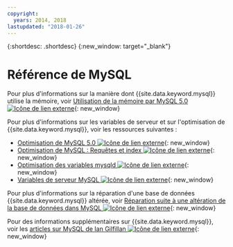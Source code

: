 ```yaml
---
copyright:
  years: 2014, 2018
lastupdated: "2018-01-26"
---
```


{:shortdesc: .shortdesc}
{:new_window: target="_blank"}

# Référence de MySQL

Pour plus d'informations sur la manière dont {{site.data.keyword.mysql}} utilise la mémoire, voir [Utilisation de la mémoire par MySQL 5.0 ![Icône de lien externe](../../icons/launch-glyph.svg "Icône de lien externe")](http://dev.mysql.com/doc/refman/5.0/en/memory-use.html){: new_window}

Pour plus d'informations sur les variables de serveur et sur l'optimisation de {{site.data.keyword.mysql}}, voir les ressources suivantes :
* [Optimisation de MySQL 5.0 ![Icône de lien externe](../../icons/launch-glyph.svg "Icône de lien externe")](http://dev.mysql.com/doc/refman/5.0/en/optimization.html){: new_window}
* [Optimisation de MySQL : Requêtes et index ![Icône de lien externe](../../icons/launch-glyph.svg "Icône de lien externe")](http://www.databasejournal.com/features/mysql/article.php/1382791){: new_window}
* [Optimisation des variables mysqld ![Icône de lien externe](../../icons/launch-glyph.svg "Icône de lien externe")](http://www.databasejournal.com/features/mysql/article.php/3367871){: new_window}
* [Variables de serveur MySQL ![Icône de lien externe](../../icons/launch-glyph.svg "Icône de lien externe")](http://www.mysqlperformanceblog.com/2006/06/08/mysql-server-variables-sql-layer-or-storage-engine-specific/){: new_window}

Pour plus d'informations sur la réparation d'une base de données {{site.data.keyword.mysql}} altérée, voir [Réparation suite à une altération de la base de données dans MySQL ![Icône de lien externe](../../icons/launch-glyph.svg "Icône de lien externe")](http://www.databasejournal.com/features/mysql/article.php/3300511){: new_window}

Pour des informations supplémentaires sur {{site.data.keyword.mysql}}, voir les [articles sur MySQL de Ian Gilfillan ![Icône de lien externe](../../icons/launch-glyph.svg "Icône de lien externe")](http://www.databasejournal.com/article.php/1474351){: new_window}
